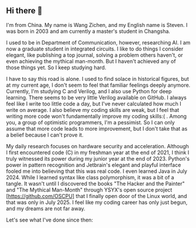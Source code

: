 ## Hi there 👋

I'm from China. My name is Wang Zichen, and my English name is Steven. I was born in 2003 and am currently a master's student in Changsha.

I used to be in Department of Communication, however, researching AI. I am now a graduate student in integrated circuits. I like to do things I consider elegant, like publishing a top journal, solving a problem others haven't, or even achieving the mythical man-month. But I haven't achieved any of those things yet. So I keep studying hard.

I have to say this road is alone. I used to find solace in historical figures, but at my current age, I don't seem to feel that familiar feelings deeply anymore. Currently, I'm studying C and Verilog, and I also use Python for deep learning. There seems to be very little Verilog available on GitHub. I always feel like I write too little code a day, but I've never calculated how much I write on average. I also believe my coding skills are weak, but I feel that writing more code won't fundamentally improve my coding skills:( . Among you, a group of optimistic programmers, I'm a pessimist. So I can only assume that more code leads to more improvement, but I don't take that as a belief because I can't prove it.

My daily research focuses on hardware security and acceleration. Although I first encountered code (C) in my freshman year at the end of 2021, I think I truly witnessed its power during my junior year at the end of 2023. Python's power in pattern recognition and Jetbrain's elegant and playful interface fooled me into believing that this was real code. I even learned Java in July 2024. While I learned syntax like class polymorphism, it was a bit of a tangle. It wasn't until I discovered the books "The Hacker and the Painter" and "The Mythical Man-Month" through YSYX's open source project [https://github.com/OSCPU] that I finally open door of the Linux world, and that was only in July 2025. I feel like my coding career has only just begun, and my dreams are not far away.

Let's see what I've done since then:
